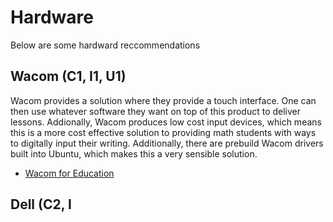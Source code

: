 # Hardware

Below are some hardward reccommendations

## Wacom (C1, I1, U1)

Wacom provides a solution where they provide a touch interface. One can then use whatever software they want on top of this product to deliver lessons. Addionally, Wacom produces low cost input devices, which means this is a more cost effective solution to providing math students with ways to digitally input their writing. Additionally, there are prebuild Wacom drivers built into Ubuntu, which makes this a very sensible solution.

* [Wacom for Education](http://www.wacom.com/en-ca/discover/educate/interactive-classroom)

## Dell (C2, I
